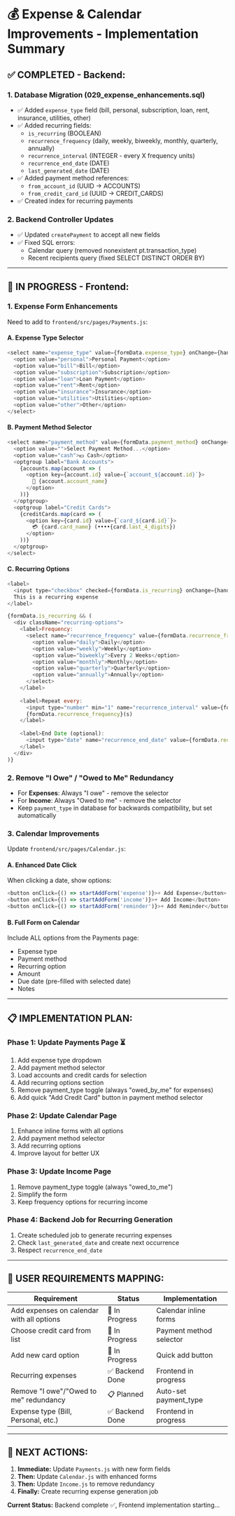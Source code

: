 # 💰 Expense & Calendar Improvements - Implementation Summary

## ✅ **COMPLETED - Backend:**

### **1. Database Migration (029_expense_enhancements.sql)**
- ✅ Added `expense_type` field (bill, personal, subscription, loan, rent, insurance, utilities, other)
- ✅ Added recurring fields:
  - `is_recurring` (BOOLEAN)
  - `recurrence_frequency` (daily, weekly, biweekly, monthly, quarterly, annually)
  - `recurrence_interval` (INTEGER - every X frequency units)
  - `recurrence_end_date` (DATE)
  - `last_generated_date` (DATE)
- ✅ Added payment method references:
  - `from_account_id` (UUID → ACCOUNTS)
  - `from_credit_card_id` (UUID → CREDIT_CARDS)
- ✅ Created index for recurring payments

### **2. Backend Controller Updates**
- ✅ Updated `createPayment` to accept all new fields
- ✅ Fixed SQL errors:
  - Calendar query (removed nonexistent pt.transaction_type)
  - Recent recipients query (fixed SELECT DISTINCT ORDER BY)

---

## 🚧 **IN PROGRESS - Frontend:**

### **1. Expense Form Enhancements**
Need to add to `frontend/src/pages/Payments.js`:

#### **A. Expense Type Selector**
```javascript
<select name="expense_type" value={formData.expense_type} onChange={handleChange}>
  <option value="personal">Personal Payment</option>
  <option value="bill">Bill</option>
  <option value="subscription">Subscription</option>
  <option value="loan">Loan Payment</option>
  <option value="rent">Rent</option>
  <option value="insurance">Insurance</option>
  <option value="utilities">Utilities</option>
  <option value="other">Other</option>
</select>
```

#### **B. Payment Method Selector**
```javascript
<select name="payment_method" value={formData.payment_method} onChange={handleChange}>
  <option value="">Select Payment Method...</option>
  <option value="cash">💵 Cash</option>
  <optgroup label="Bank Accounts">
    {accounts.map(account => (
      <option key={account.id} value={`account_${account.id}`}>
        🏦 {account.account_name}
      </option>
    ))}
  </optgroup>
  <optgroup label="Credit Cards">
    {creditCards.map(card => (
      <option key={card.id} value={`card_${card.id}`}>
        💳 {card.card_name} (••••{card.last_4_digits})
      </option>
    ))}
  </optgroup>
</select>
```

#### **C. Recurring Options**
```javascript
<label>
  <input type="checkbox" checked={formData.is_recurring} onChange={handleRecurringToggle} />
  This is a recurring expense
</label>

{formData.is_recurring && (
  <div className="recurring-options">
    <label>Frequency:
      <select name="recurrence_frequency" value={formData.recurrence_frequency} onChange={handleChange}>
        <option value="daily">Daily</option>
        <option value="weekly">Weekly</option>
        <option value="biweekly">Every 2 Weeks</option>
        <option value="monthly">Monthly</option>
        <option value="quarterly">Quarterly</option>
        <option value="annually">Annually</option>
      </select>
    </label>
    
    <label>Repeat every:
      <input type="number" min="1" name="recurrence_interval" value={formData.recurrence_interval} onChange={handleChange} />
      {formData.recurrence_frequency}(s)
    </label>
    
    <label>End Date (optional):
      <input type="date" name="recurrence_end_date" value={formData.recurrence_end_date} onChange={handleChange} />
    </label>
  </div>
)}
```

### **2. Remove "I Owe" / "Owed to Me" Redundancy**
- For **Expenses**: Always "I owe" - remove the selector
- For **Income**: Always "Owed to me" - remove the selector
- Keep `payment_type` in database for backwards compatibility, but set automatically

### **3. Calendar Improvements**
Update `frontend/src/pages/Calendar.js`:

#### **A. Enhanced Date Click**
When clicking a date, show options:
```javascript
<button onClick={() => startAddForm('expense')}>+ Add Expense</button>
<button onClick={() => startAddForm('income')}>+ Add Income</button>
<button onClick={() => startAddForm('reminder')}>+ Add Reminder</button>
```

#### **B. Full Form on Calendar**
Include ALL options from the Payments page:
- Expense type
- Payment method
- Recurring option
- Amount
- Due date (pre-filled with selected date)
- Notes

---

## 📋 **IMPLEMENTATION PLAN:**

### **Phase 1: Update Payments Page** ⏳
1. Add expense type dropdown
2. Add payment method selector
3. Load accounts and credit cards for selection
4. Add recurring options section
5. Remove payment_type toggle (always "owed_by_me" for expenses)
6. Add quick "Add Credit Card" button in payment method selector

### **Phase 2: Update Calendar Page** 
1. Enhance inline forms with all options
2. Add payment method selector
3. Add recurring options
4. Improve layout for better UX

### **Phase 3: Update Income Page** 
1. Remove payment_type toggle (always "owed_to_me")
2. Simplify the form
3. Keep frequency options for recurring income

### **Phase 4: Backend Job for Recurring Generation**
1. Create scheduled job to generate recurring expenses
2. Check `last_generated_date` and create next occurrence
3. Respect `recurrence_end_date`

---

## 🎯 **USER REQUIREMENTS MAPPING:**

| Requirement | Status | Implementation |
|------------|--------|----------------|
| Add expenses on calendar with all options | 🚧 In Progress | Calendar inline forms |
| Choose credit card from list | 🚧 In Progress | Payment method selector |
| Add new card option | 🚧 In Progress | Quick add button |
| Recurring expenses | ✅ Backend Done | Frontend in progress |
| Remove "I owe"/"Owed to me" redundancy | 📋 Planned | Auto-set payment_type |
| Expense type (Bill, Personal, etc.) | ✅ Backend Done | Frontend in progress |

---

## 🔄 **NEXT ACTIONS:**

1. **Immediate:** Update `Payments.js` with new form fields
2. **Then:** Update `Calendar.js` with enhanced forms
3. **Then:** Update `Income.js` to remove redundancy
4. **Finally:** Create recurring expense generation job

**Current Status:** Backend complete ✅, Frontend implementation starting...


